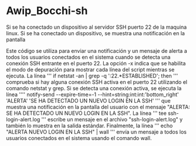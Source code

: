 # Awip_Bocchi-sh
Si se ha conectado un dispositivo al servidor SSH puerto 22 de la maquina linux. Si se ha conectado un dispositivo, se muestra una notificación en la pantalla



Este código se utiliza para enviar una notificación y un mensaje de alerta a todos los usuarios conectados en el sistema cuando se detecta una conexión SSH entrante en el puerto 22. La opción -x indica que se habilita el modo de depuración para mostrar cada línea del script mientras se ejecuta. La línea ''' if netstat -an | grep -q ':22.*ESTABLISHED'; then ''' comprueba si hay alguna conexión SSH activa en el puerto 22 utilizando el comando netstat y grep. Si se detecta una conexión activa, se ejecuta la línea '''' notify-send --expire-time=-1 --hint=string:int:int:'bottom_right' 'ALERTA' 'SE HA DETECTADO UN NUEVO LOGIN EN LA SSH' ''' que muestra una notificación en la pantalla del usuario con el mensaje "ALERTA: SE HA DETECTADO UN NUEVO LOGIN EN LA SSH". La línea ''' tee ssh-login-alert.log ''' escribe un mensaje en el archivo "ssh-login-alert.log" y también lo muestra en la salida estándar. Finalmente, la línea ''' echo "ALERTA NUEVO LOGIN EN LA SSH" | wall '''  envía un mensaje a todos los usuarios conectados en el sistema usando el comando wall.
